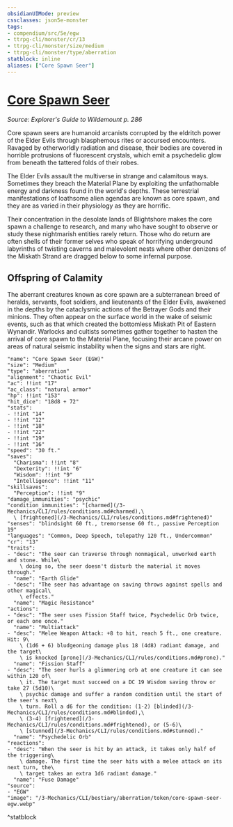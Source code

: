 ```yaml
---
obsidianUIMode: preview
cssclasses: json5e-monster
tags:
- compendium/src/5e/egw
- ttrpg-cli/monster/cr/13
- ttrpg-cli/monster/size/medium
- ttrpg-cli/monster/type/aberration
statblock: inline
aliases: ["Core Spawn Seer"]
---
```

# [Core Spawn Seer](3-Mechanics\CLI\bestiary\aberration/core-spawn-seer-egw.md)
*Source: Explorer's Guide to Wildemount p. 286*  

Core spawn seers are humanoid arcanists corrupted by the eldritch power of the Elder Evils through blasphemous rites or accursed encounters. Ravaged by otherworldly radiation and disease, their bodies are covered in horrible protrusions of fluorescent crystals, which emit a psychedelic glow from beneath the tattered folds of their robes.

The Elder Evils assault the multiverse in strange and calamitous ways. Sometimes they breach the Material Plane by exploiting the unfathomable energy and darkness found in the world's depths. These terrestrial manifestations of loathsome alien agendas are known as core spawn, and they are as varied in their physiology as they are horrific.

Their concentration in the desolate lands of Blightshore makes the core spawn a challenge to research, and many who have sought to observe or study these nightmarish entities rarely return. Those who do return are often shells of their former selves who speak of horrifying underground labyrinths of twisting caverns and malevolent nests where other denizens of the Miskath Strand are dragged below to some infernal purpose.

## Offspring of Calamity

The aberrant creatures known as core spawn are a subterranean breed of heralds, servants, foot soldiers, and lieutenants of the Elder Evils, awakened in the depths by the cataclysmic actions of the Betrayer Gods and their minions. They often appear on the surface world in the wake of seismic events, such as that which created the bottomless Miskath Pit of Eastern Wynandir. Warlocks and cultists sometimes gather together to hasten the arrival of core spawn to the Material Plane, focusing their arcane power on areas of natural seismic instability when the signs and stars are right.

```statblock
"name": "Core Spawn Seer (EGW)"
"size": "Medium"
"type": "aberration"
"alignment": "Chaotic Evil"
"ac": !!int "17"
"ac_class": "natural armor"
"hp": !!int "153"
"hit_dice": "18d8 + 72"
"stats":
- !!int "14"
- !!int "12"
- !!int "18"
- !!int "22"
- !!int "19"
- !!int "16"
"speed": "30 ft."
"saves":
  "Charisma": !!int "8"
  "Dexterity": !!int "6"
  "Wisdom": !!int "9"
  "Intelligence": !!int "11"
"skillsaves":
  "Perception": !!int "9"
"damage_immunities": "psychic"
"condition_immunities": "[charmed](/3-Mechanics/CLI/rules/conditions.md#charmed),\
  \ [frightened](/3-Mechanics/CLI/rules/conditions.md#frightened)"
"senses": "blindsight 60 ft., tremorsense 60 ft., passive Perception 19"
"languages": "Common, Deep Speech, telepathy 120 ft., Undercommon"
"cr": "13"
"traits":
- "desc": "The seer can traverse through nonmagical, unworked earth and stone. While\
    \ doing so, the seer doesn't disturb the material it moves through."
  "name": "Earth Glide"
- "desc": "The seer has advantage on saving throws against spells and other magical\
    \ effects."
  "name": "Magic Resistance"
"actions":
- "desc": "The seer uses Fission Staff twice, Psychedelic Orb twice, or each one once."
  "name": "Multiattack"
- "desc": "Melee Weapon Attack: +8 to hit, reach 5 ft., one creature. Hit: 9\
    \ (1d6 + 6) bludgeoning damage plus 18 (4d8) radiant damage, and the target\
    \ is knocked [prone](/3-Mechanics/CLI/rules/conditions.md#prone)."
  "name": "Fission Staff"
- "desc": "The seer hurls a glimmering orb at one creature it can see within 120 of\
    \ it. The target must succeed on a DC 19 Wisdom saving throw or take 27 (5d10)\
    \ psychic damage and suffer a random condition until the start of the seer's next\
    \ turn. Roll a d6 for the condition: (1-2) [blinded](/3-Mechanics/CLI/rules/conditions.md#blinded),\
    \ (3-4) [frightened](/3-Mechanics/CLI/rules/conditions.md#frightened), or (5-6)\
    \ [stunned](/3-Mechanics/CLI/rules/conditions.md#stunned)."
  "name": "Psychedelic Orb"
"reactions":
- "desc": "When the seer is hit by an attack, it takes only half of the triggering\
    \ damage. The first time the seer hits with a melee attack on its next turn, the\
    \ target takes an extra 1d6 radiant damage."
  "name": "Fuse Damage"
"source":
- "EGW"
"image": "/3-Mechanics/CLI/bestiary/aberration/token/core-spawn-seer-egw.webp"
```
^statblock